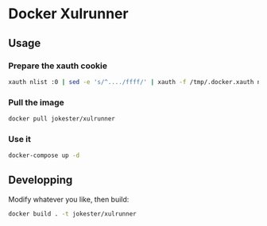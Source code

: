 Docker Xulrunner
================

Usage
-----

### Prepare the xauth cookie

```bash
xauth nlist :0 | sed -e 's/^..../ffff/' | xauth -f /tmp/.docker.xauth nmerge -
```

### Pull the image

```bash
docker pull jokester/xulrunner
```

### Use it

```bash
docker-compose up -d
```

Developping
-----------

Modify whatever you like, then build:

```bash
docker build . -t jokester/xulrunner
```
